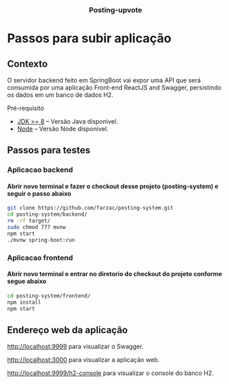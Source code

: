 
<br/>
<p align="center">
  <h3 align="center">Posting-upvote</h3>
</p>


# Passos para subir aplicação


## Contexto
O servidor backend feito em SpringBoot vai expor uma API que será consumida por uma aplicação Front-end ReactJS and Swagger, persistindo os dados em um banco de dados H2.

Pré-requisito



- [JDK >= 8](https://www.oracle.com/br/java/technologies/javase-downloads.html) – Versão Java disponivel.
- [Node](https://nodejs.org/pt-br/download/) – Versão Node disponivel.


## Passos para testes


### Aplicacao backend

#### Abrir novo terminal e fazer o checkout desse projeto (posting-system) e seguir o passo abaixo



```sh
git clone https://github.com/farzac/posting-system.git
cd posting-system/backend/
rm -rf target/
sudo chmod 777 mvnw
npm start
./mvnw spring-boot:run
```





### Aplicacao frontend


#### Abrir novo terminal e entrar no diretorio do checkout do projeto conforme segue abaixo

```sh
cd posting-system/frontend/
npm install
npm start
```





## Endereço web da aplicação

[http://localhost:9999](http://localhost:9999) para visualizar o Swagger.<br>

[http://localhost:3000](http://localhost:3000) para visualizar a aplicação web.<br>

[http://localhost:9999/h2-console](http://localhost:9999/h2-console) para visualizar o console do banco H2.<br>


